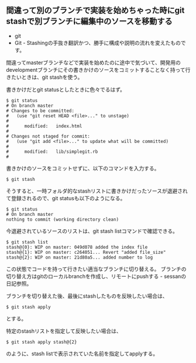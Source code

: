 ## 間違って別のブランチで実装を始めちゃった時にgit stashで別ブランチに編集中のソースを移動する

* git
* Git - Stashingの手抜き翻訳かつ、勝手に構成や説明の流れを変えたものです。


間違ってmasterブランチなどで実装を始めたのに途中で気づいて、開発用のdevelopmentブランチにその書きかけのソースをコミットすることなく持って行きたいときは、git stashを使う。

書きかけだとgit statusとしたときに色々でるはず。

```
$ git status
# On branch master
# Changes to be committed:
#   (use "git reset HEAD <file>..." to unstage)
#
#      modified:   index.html
#
# Changes not staged for commit:
#   (use "git add <file>..." to update what will be committed)
#
#      modified:   lib/simplegit.rb
#
```

書きかけのソースをコミットせずに、以下のコマンドを入力する。

```
$ git stash
```

そうすると、一時フォルダ的なstashリストに書きかけだったソースが退避されて登録されるので、git statusも以下のようになる。

```
$ git status
# On branch master
nothing to commit (working directory clean)
```

今退避されているソースのリストは、git stash listコマンドで確認できる。


```
$ git stash list
stash@{0}: WIP on master: 049d078 added the index file
stash@{1}: WIP on master: c264051... Revert "added file_size"
stash@{2}: WIP on master: 21d80a5... added number to log
```

この状態でコードを持って行きたい適当なブランチに切り替える。
ブランチの切り替え方はgitのローカルbranchを作成し、リモートにpushする - sessanの日記参照。

ブランチを切り替えた後、最後にstashしたものを反映したい場合は、

```
$ git stash apply 
```

とする。

特定のstashリストを指定して反映したい場合は、

```
$ git stash apply stash@{2}
```

のように、stash listで表示されていた名前を指定してapplyする。

